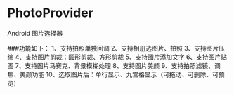# PhotoProvider
Android 图片选择器

###功能如下：
1、支持拍照单独回调
2、支持相册选图片、拍照
3、支持图片压缩
4、支持图片剪裁：圆形剪裁、方形剪裁
5、支持图片添加文字
6、支持图片贴图
7、支持图片马赛克、背景模糊处理
8、支持图片美颜
9、支持拍照滤镜、调焦、美颜功能
10、选取图片后：单行显示、九宫格显示（可拖动、可删除、可预览）